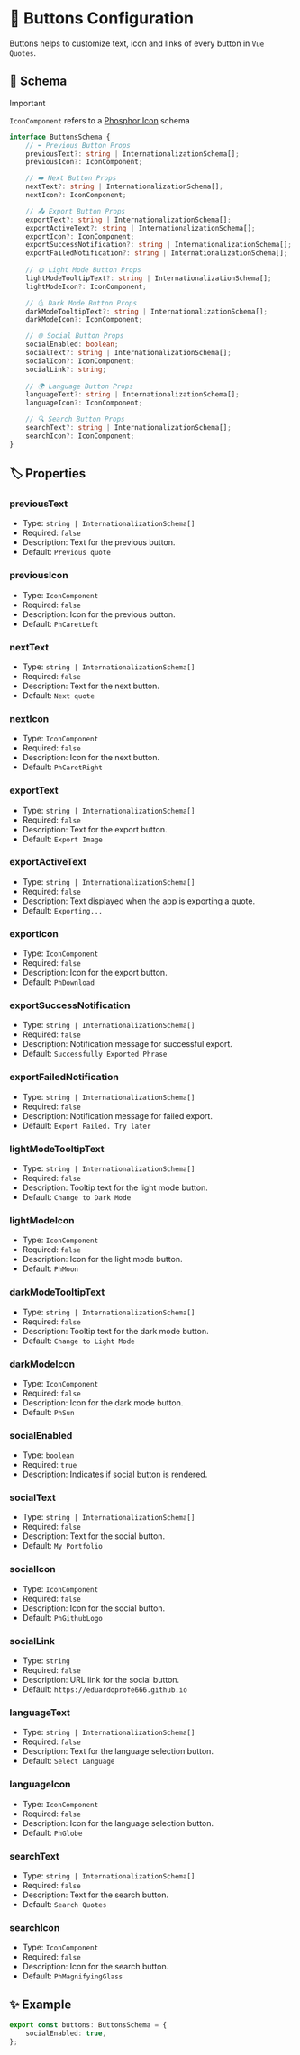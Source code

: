 # 🔘 Buttons Configuration

Buttons helps to customize text, icon and links of every button in `Vue Quotes`.

## 📜 Schema

> [!IMPORTANT]
> `IconComponent` refers to a [Phosphor Icon](https://phosphoricons.com/) schema

```ts
interface ButtonsSchema {
    // ⬅️ Previous Button Props
    previousText?: string | InternationalizationSchema[];
    previousIcon?: IconComponent;

    // ➡️ Next Button Props
    nextText?: string | InternationalizationSchema[];
    nextIcon?: IconComponent;

    // 📤 Export Button Props
    exportText?: string | InternationalizationSchema[];
    exportActiveText?: string | InternationalizationSchema[];
    exportIcon?: IconComponent;
    exportSuccessNotification?: string | InternationalizationSchema[];
    exportFailedNotification?: string | InternationalizationSchema[];
    
    // 🌞 Light Mode Button Props
    lightModeTooltipText?: string | InternationalizationSchema[];
    lightModeIcon?: IconComponent;

    // 🌜 Dark Mode Button Props
    darkModeTooltipText?: string | InternationalizationSchema[];
    darkModeIcon?: IconComponent;

    // 🌐 Social Button Props
    socialEnabled: boolean;
    socialText?: string | InternationalizationSchema[];
    socialIcon?: IconComponent;
    socialLink?: string;
    
    // 🌍 Language Button Props
    languageText?: string | InternationalizationSchema[];
    languageIcon?: IconComponent;

    // 🔍 Search Button Props
    searchText?: string | InternationalizationSchema[];
    searchIcon?: IconComponent;
}
```

## 🏷️ Properties

### previousText
- Type: `string | InternationalizationSchema[]`
- Required: `false`
- Description: Text for the previous button.
- Default: `Previous quote`

### previousIcon
- Type: `IconComponent`
- Required: `false`
- Description: Icon for the previous button.
- Default: `PhCaretLeft`

### nextText
- Type: `string | InternationalizationSchema[]`
- Required: `false`
- Description: Text for the next button.
- Default: `Next quote`

### nextIcon
- Type: `IconComponent`
- Required: `false`
- Description: Icon for the next button.
- Default: `PhCaretRight`

### exportText
- Type: `string | InternationalizationSchema[]`
- Required: `false`
- Description: Text for the export button.
- Default: `Export Image`

### exportActiveText
- Type: `string | InternationalizationSchema[]`
- Required: `false`
- Description: Text displayed when the app is exporting a quote.
- Default: `Exporting...`

### exportIcon
- Type: `IconComponent`
- Required: `false`
- Description: Icon for the export button.
- Default: `PhDownload`

### exportSuccessNotification
- Type: `string | InternationalizationSchema[]`
- Required: `false`
- Description: Notification message for successful export.
- Default: `Successfully Exported Phrase`

### exportFailedNotification
- Type: `string | InternationalizationSchema[]`
- Required: `false`
- Description: Notification message for failed export.
- Default: `Export Failed. Try later`

### lightModeTooltipText
- Type: `string | InternationalizationSchema[]`
- Required: `false`
- Description: Tooltip text for the light mode button.
- Default: `Change to Dark Mode`

### lightModeIcon
- Type: `IconComponent`
- Required: `false`
- Description: Icon for the light mode button.
- Default: `PhMoon`

### darkModeTooltipText
- Type: `string | InternationalizationSchema[]`
- Required: `false`
- Description: Tooltip text for the dark mode button.
- Default: `Change to Light Mode`

### darkModeIcon
- Type: `IconComponent`
- Required: `false`
- Description: Icon for the dark mode button.
- Default: `PhSun`

### socialEnabled
- Type: `boolean`
- Required: `true`
- Description: Indicates if social button is rendered.

### socialText
- Type: `string | InternationalizationSchema[]`
- Required: `false`
- Description: Text for the social button.
- Default: `My Portfolio`

### socialIcon
- Type: `IconComponent`
- Required: `false`
- Description: Icon for the social button.
- Default: `PhGithubLogo`

### socialLink
- Type: `string`
- Required: `false`
- Description: URL link for the social button.
- Default: `https://eduardoprofe666.github.io`

### languageText
- Type: `string | InternationalizationSchema[]`
- Required: `false`
- Description: Text for the language selection button.
- Default: `Select Language` 

### languageIcon
- Type: `IconComponent`
- Required: `false`
- Description: Icon for the language selection button.
- Default: `PhGlobe`

### searchText
- Type: `string | InternationalizationSchema[]`
- Required: `false`
- Description: Text for the search button.
- Default: `Search Quotes`

### searchIcon
- Type: `IconComponent`
- Required: `false`
- Description: Icon for the search button.
- Default: `PhMagnifyingGlass`

## ✨ Example

```ts
export const buttons: ButtonsSchema = {
    socialEnabled: true,
};
```
